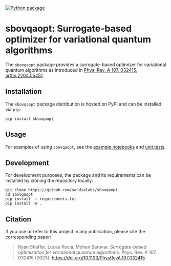 [![Python package](https://github.com/sandialabs/sbovqaopt/actions/workflows/python-package.yml/badge.svg)](https://github.com/sandialabs/sbovqaopt/actions/workflows/python-package.yml)

# sbovqaopt: Surrogate-based optimizer for variational quantum algorithms

The `sbovqaopt` package provides a surrogate-based optimizer for variational quantum algorithms as introduced in
[Phys. Rev. A 107, 032415](https://doi.org/10.1103/PhysRevA.107.032415),
[arXiv:2204.05451](https://arxiv.org/abs/2204.05451).


## Installation

The `sbovqaopt` package distribution is hosted on PyPI and can be installed via `pip`:

```
pip install sbovqaopt
```

## Usage

For examples of using `sbovqaopt`, see the [example notebooks](./examples) and [unit tests](./tests).

## Development

For development purposes, the package and its requirements can be installed by cloning the repository locally:

```
git clone https://github.com/sandialabs/sbovqaopt
cd sbovqaopt
pip install -r requirements.txt
pip install -e .
```

## Citation

If you use or refer to this project in any publication, please cite the corresponding paper:

> Ryan Shaffer, Lucas Kocia, Mohan Sarovar. _Surrogate-based optimization for variational quantum algorithms._ Phys. Rev. A 107, 032415 (2023). https://doi.org/10.1103/PhysRevA.107.032415
